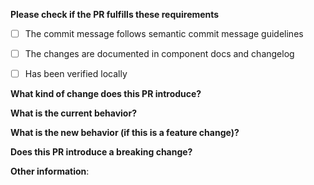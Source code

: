 **Please check if the PR fulfills these requirements**
- [ ] The commit message follows semantic commit message guidelines
- [ ] The changes are documented in component docs and changelog
- [ ] Has been verified locally


**What kind of change does this PR introduce?** <!--(Bug fix, feature, docs update, ...)-->
<!--
  If this pull request is related to an issue, include:
  Closes #<issue_number>
  or
  Supports #<issue_number>
-->


**What is the current behavior?** <!--(You can also link to an open issue here)-->



**What is the new behavior (if this is a feature change)?**



**Does this PR introduce a breaking change?** <!--(What changes might users need to make in their application due to this PR?)-->



**Other information**:


